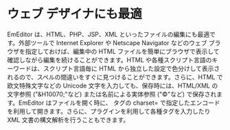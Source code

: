 # ウェブ デザイナにも最適

EmEditor は、HTML、PHP、JSP、XML といったファイルの編集にも最適です。外部ツールで Internet Explorer や Netscape
Navigator などのウェブ ブラウザを指定しておけば、編集中の HTML ファイルを簡単にブラウザで表示して確認しながら編集を続けることができます。HTML や各種スクリプト言語のキーワードは、スクリプト言語毎に HTML から独立した設定で色分けして表示されるので、スペルの間違いをすぐに見つけることができます。さらに、HTML で欧文特殊文字などの Unicode 文字を入力しても、保存時には、HTML/XML の文字参照
("&H10070;"など) または名前による実体参照 ("&copy;"など)
で保存されます。EmEditor はファイルを開く時に、<META> タグの charset= で指定したエンコードを利用して開きます。さらに、プラグインを利用して各種タグを入力したり XML 文書の構文解析を行うこともできます。
